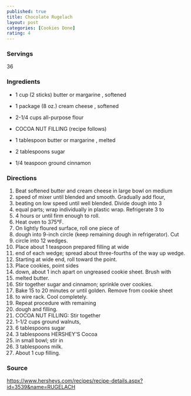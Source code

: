 ```yaml
---
published: true
title: Chocolate Rugelach
layout: post
categories: [Cookies Done]
rating: 4
---
```

### Servings
36

### Ingredients
- 1 cup (2 sticks) butter or margarine , softened
- 1 package (8 oz.) cream cheese , softened 
- 2-1/4 cups all-purpose flour   

- COCOA NUT FILLING (recipe follows) 
- 1 tablespoon butter or margarine , melted 
- 2 tablespoons sugar 
- 1/4 teaspoon ground cinnamon

### Directions
1. Beat softened butter and cream cheese in large bowl on medium
2. speed of mixer until blended and smooth. Gradually add flour,
3. beating on low speed until well blended. Divide dough into 3
4. equal parts; wrap individually in plastic wrap. Refrigerate 3 to
5. 4 hours or until firm enough to roll.
6. Heat oven to 375°F.
7. On lightly floured surface, roll one piece of
8. dough into 9-inch circle (keep remaining dough in refrigerator). Cut
9. circle into 12 wedges.
10. Place about 1 teaspoon prepared filling at wide
11. end of each wedge; spread about three-fourths of the way up wedge.
12. Starting at wide end, roll toward the point.
13. Place cookies, point sides
14. down, about 1 inch apart on ungreased cookie sheet. Brush with
15. melted butter.
16. Stir together sugar and cinnamon; sprinkle over cookies.
17. Bake 15 to 20 minutes or until golden. Remove from cookie sheet
18. to wire rack. Cool completely.
19. Repeat procedure with remaining
20. dough and filling.
21. COCOA NUT FILLING: Stir together
22. 1-1/2 cups ground walnuts,
23. 6 tablespoons sugar
24. 3 tablespoons HERSHEY'S Cocoa
25. in small bowl; stir in
26. 3 tablespoons milk.
27. About 1 cup filling.

### Source
https://www.hersheys.com/recipes/recipe-details.aspx?id=3539&name=RUGELACH
